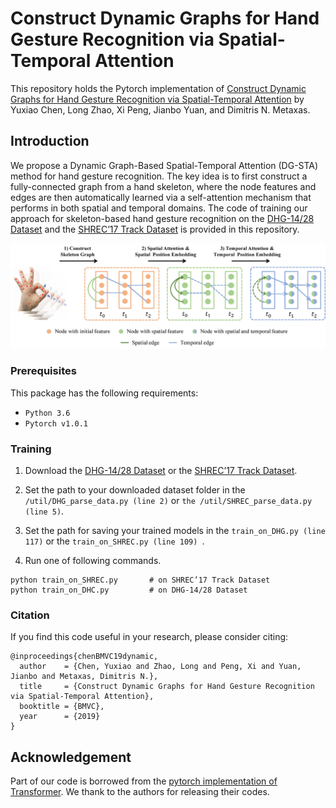 # Construct Dynamic Graphs for Hand Gesture Recognition via Spatial-Temporal Attention

This repository holds the Pytorch implementation of [Construct Dynamic Graphs for Hand Gesture Recognition via Spatial-Temporal Attention](https://arxiv.org/abs/1907.08871) by Yuxiao Chen, Long Zhao, Xi Peng, Jianbo Yuan, and Dimitris N. Metaxas.

## Introduction

We propose a Dynamic Graph-Based Spatial-Temporal Attention (DG-STA) method for hand gesture recognition. The key idea is to first construct a fully-connected graph from a hand skeleton, where the node features and edges are then automatically learned via a self-attention mechanism that performs in both spatial and temporal domains. The code of training our approach for skeleton-based hand gesture recognition on the [DHG-14/28 Dataset](http://www-rech.telecom-lille.fr/DHGdataset/) and the [SHREC’17 Track Dataset](http://www-rech.telecom-lille.fr/shrec2017-hand/) is provided in this repository.
<p align="center"><img src="figures/fig1.jpg" alt="" width="1000"></p>

### Prerequisites

This package has the following requirements:

* `Python 3.6`
* `Pytorch v1.0.1`

### Training
1. Download the [DHG-14/28 Dataset](http://www-rech.telecom-lille.fr/DHGdataset/) or the [SHREC’17 Track Dataset](http://www-rech.telecom-lille.fr/shrec2017-hand/).

2. Set the path to your downloaded dataset folder in the ```/util/DHG_parse_data.py (line 2)``` or ```the /util/SHREC_parse_data.py (line 5)```.

3. Set the path for saving your trained models in the ```train_on_DHG.py (line 117)``` or the ```train_on_SHREC.py (line 109) ```.

4. Run one of following commands.
```
python train_on_SHREC.py       # on SHREC’17 Track Dataset
python train_on_DHC.py         # on DHG-14/28 Dataset
```
### Citation
If you find this code useful in your research, please consider citing:
```
@inproceedings{chenBMVC19dynamic,
  author    = {Chen, Yuxiao and Zhao, Long and Peng, Xi and Yuan, Jianbo and Metaxas, Dimitris N.},
  title     = {Construct Dynamic Graphs for Hand Gesture Recognition via Spatial-Temporal Attention},
  booktitle = {BMVC},
  year      = {2019}
}
```
## Acknowledgement

Part of our code is borrowed from the [pytorch implementation of Transformer](http://nlp.seas.harvard.edu/2018/04/03/attention.html). We thank to the authors for releasing their codes.
